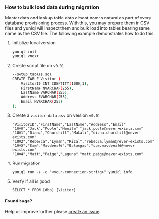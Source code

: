 ### How to bulk load data during migration

Master data and lookup table data almost comes natural as part of every database provisioning process. With this, you may prepare them in CSV files and yuniql will inspect them and bulk load into tables bearing same name as the CSV file. The following example demonstrates how to do this

1. Initialize local version

	```bash
	yuniql init
	yuniql vnext
	```

2. Create script file on `v0.01`

	```bash
	--setup_tables.sql
	CREATE TABLE Visitor (
		VisitorID INT IDENTITY(1000,1),
		FirstName NVARCHAR(255),
		LastName VARCHAR(255),
		Address NVARCHAR(255),
		Email NVARCHAR(255)
	);
	```

3. Create a `visitor-data.csv` on version `v0.01`

	```
	"VisitorID","FirstName","LastName","Address","Email"
	"1000","Jack","Poole","Manila","jack.poole@never-exists.com"
	"1001","Diana","Churchill","Makati","diana.churchill@never-exists.com"
	"1002","Rebecca","Lyman","Rizal","rebecca.lyman@never-exists.com"
	"1003","Sam","Macdonald","Batangas","sam.macdonald@never-exists.com"
	"1004","Matt","Paige","Laguna","matt.paige@never-exists.com"
	```

4. Run migration

	``
	yuniql run -a -c "<your-connection-string>"
	yuniql info
	``

5. Verify if all is good

	```
	SELECT * FROM [dbo].[Visitor]
	```

#### Found bugs?

Help us improve further please [create an issue](https://github.com/rdagumampan/yuniql/issues/new).
